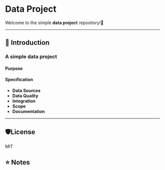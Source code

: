 # Data Project

Welcome to the simple **data project** repository!🚀

---

## 🚀 Introduction
### A simple data project

#### Purpose

#### Specification
- **Data Sources**
- **Data Quality**
- **Integration**
- **Scope**
- **Documentation**

---

## 🛡️License
MIT

## ⭐ Notes



